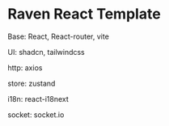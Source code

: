 # Raven React Template

Base: React, React-router, vite

UI: shadcn, tailwindcss

http: axios

store: zustand

i18n: react-i18next

socket: socket.io
